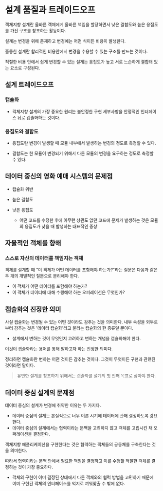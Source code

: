 # 설계 품질과 트레이드오프

객체지향 설계란 올바른 객체에게 올바른 책임을 할당하면서 낮은 결합도와 높은 응집도를 가진 구조를 창조하는 활동이다.

설계는 변경을 위해 존재하고 변경에는 어떤 식이든 비용이 발생한다.

훌륭한 설계란 합리적인 비용안에서 변경을 수용할 수 있는 구조를 만드는 것이다.

적절한 비용 안에서 쉽게 변경할 수 있는 설계는 응집도가 높고 서로 느슨하게 결합돼 있는 요소로 구성된다.

## 설계 트레이드오프

### 캡슐화

- 객체지향 설계의 가장 중요한 원리는 불안정한 구현 세부사항을 안정적인 인터페이스 뒤로 캡슐화하는 것이다.

### 응집도와 결합도

- 응집도란 변경이 발생할 때 모듈 내부에서 발생하는 변경의 정도로 측정할 수 있다.

- 결합도는 한 모듈이 변경되기 위해서 다른 모듈의 변경을 요구하는 정도로 측정할 수 있다.

## 데이터 중신의 영화 예매 시스템의 문제점

- 캡슐화 위반

- 높은 결합도

- 낮은 응집도

  - 어떤 코드를 수정한 후에 아무런 상관도 없던 코드에 문제가 발생하는 것은 모듈의 응집도가 낮을 때 발생하는 대표적인 증상

## 자율적인 객체를 향해

### 스스로 자신의 데이터를 책임지는 객체

객체를 설계할 때 "이 객체가 어떤 데이터를 포함해야 하는가?"라는 질문은 다음과 같은 두 개의 개별적인 질문으로 분리해야 한다.

- 이 객체가 어떤 데이터를 포함해야 하는가?
- 이 객체가 데이터에 대해 수행해야 하는 오퍼레이션은 무엇인가?

## 캡슐화의 진정한 의미

사실 캡슐화는 변경될 수 있는 어떤 것이라도 감추는 것을 의미한다. 내부 속성을 외부로부터 감추는 것은 '데이터 캡슐화'라고 불리는 캡슐화의 한 종류일 뿐이다.

- 설계에서 변하는 것이 무엇인지 고려하고 변하는 개념을 캡슐화해야 한다.

이것이 캡슐화라는 용어를 통해 말하고자 하는 진정한 의미다.

정리하면 캡슐화란 변하는 어떤 것이든 감추는 것이다. 그것이 무엇이든 구현과 관련된 것이라면 말이다.

> 유연한 설계를 창조하기 위해서는 캡슐화를 설계의 첫 번째 목표로 삼아야 한다.

## 데이터 중심 설계의 문제점

데이터 중심의 설계가 변경에 취약한 이유는 두 가지다.

- 데이터 중심의 설계는 본질적으로 너무 이른 시기에 데이터에 관해 결정하도록 강요한다.
- 데이터 중심의 설계에서는 협력이라는 문맥을 고려하지 않고 객체를 고립시킨 채 오퍼레이션을 결정한다.

객체지향 애플리케이션을 구현한다는 것은 협력하는 객체들의 공동체를 구축한다는 것을 의미한다.

따라서 협력이라는 문맥 안에서 필요한 책임을 결정하고 이를 수행할 적절한 객체를 결정하는 것이 가장 중요하다.

- 객체의 구현이 이미 결정된 상태에서 다른 객체와의 협력 방법을 고민하기 때문에 이미 구현된 객체의 인터페이스를 억지로 끼워맞출 수 밖에 없다.
